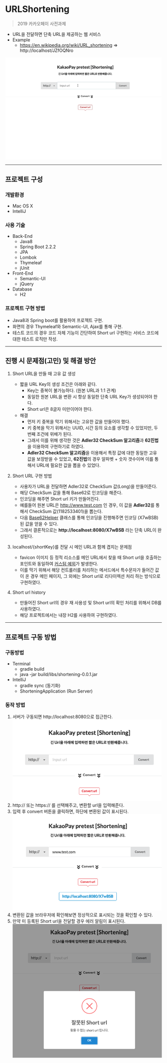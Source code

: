 # URLShortening

> 2019 카카오페이 사전과제
* URL을 전달하면 단축 URL을 제공하는 웹 서비스
* Example
    * https://en.wikipedia.org/wiki/URL_shortening => http://localhost/JZfOQNro

![img01](./images/img_06.gif)

---

## 프로젝트 구성

### 개발환경
* Mac OS X
* IntelliJ

### 사용 기술
* Back-End
    * Java8
    * Spring Boot 2.2.2
    * JPA
    * Lombok
    * Thymeleaf
    * jUnit
* Front-End
    * Semantic-UI
    * jQuery
* Database
    * H2

### 프로젝트 구현 방법
* Java8과 Spring boot를 활용하여 프로젝트 구현.
* 화면의 경우 Thymeleaf와 Semantic-UI, Ajax를 통해 구현.
* 테스트 코드의 경우 코드 자체 기능이 간단하여 Short url 구현하는 서비스 코드에 대한 테스트 로직만 작성.

---

## 진행 시 문제점(고민) 및 해결 방안

1. Short URL을 만들 때 고유 값 생성
    * 짧을 URL Key의 생성 조건은 아래와 같다.
        * Key는 중복이 불가능하다. (원본 URL과 1:1 관계)
        * 동일한 원본 URL을 변환 시 항상 동일한 단축 URL Key가 생성되어야 한다.
        * Short url은 8글자 미만이어야 한다.
    * 해결
        * 먼저 키 중복을 막기 위해서는 고유한 값을 만들어야 했다.
        * 키 중복을 막기 위해서는 UUID, 시간 등의 요소를 생각할 수 있었지만, 두 번째 조건에 위배가 된다.
        * 그래서 이를 위해 생각한 것은 **Adler32 CheckSum 알고리즘**과 **62진법**을 이용하여 구현하기로 하였다.
        * **Adler32 CheckSum 알고리즘**을 이용해서 특정 값에 대한 동일한 고유 값을 보장받을 수 있었고, **62진법**의 경우 알파벳 + 숫자 갯수이며 이를 통해서 URL에 필요한 값을 뽑을 수 있었다. 
        
2. Short URL 구현 방법
    * 사용자가 URL을 전달하면 Adler32로 CheckSum 값(Long)을 만들어준다.
    * 해당 CheckSum 값을 통해 Base62로 인코딩을 해준다.
    * 인코딩을 해주면 Short url 키가 만들어진다.
    * 예를들어 원본 URL은 http://www.test.com 인 경우, 이 값을 **Adler32**를 통해서 CheckSum 값(1182533401)을 뽑는다.
    * 다음 [Base62Helper](https://github.com/elfinlas/URLShortening/blob/master/src/main/java/com/kakaopay/shortening/common/utils/Base62Helper.java) 클래스를 통해 인코딩을 진행해주면 인코딩 (X7wBSB) 된 값을 얻을 수 있다.
    * 그래서 결론적으로는 **http://localhost:8080/X7wBSB** 라는 단축 URL이 완성된다. 

3. localhost/{shortKey}를 전달 시 메인 URL과 함께 겹치는 문제점
    * favicon 이미지 등 정적 리소스를 메인 URL에서 찾을 때 Short url을 호출하는 포인트와 동일하여 [커스텀 예외](https://github.com/elfinlas/URLShortening/blob/master/src/main/java/com/kakaopay/shortening/shorturl/exceptions/ShortKeyNotFoundException.java)가 발생한다.
    * 이를 막기 위해서 해당 컨트롤러를 처리하는 메서드에서 특수문자가 들어간 값이 온 경우 메인 페이지, 그 외에는 Short url로 리다이렉션 처리 하는 방식으로 구현하였다. 

4. Short url history
    * 만들어진 Short url의 경우 재 사용성 및 Short url의 확인 처리를 위해서 DB를 사용하였다.
    * 해당 프로젝트에서는 내장 H2를 사용하여 구현하였다.

---    

## 프로젝트 구동 방법

### 구동방법

* Terminal
    * gradle build 
    * java -jar build/libs/shortening-0.0.1.jar
* IntelliJ
    * gradle sync (동기화)
    * ShorteningApplication (Run Server)
    
### 동작 방법

1. 서버가 구동되면 http://localhost:8080으로 접근한다.
![img01](./images/img_01.png)
2. http:// 또는 https:// 를 선택해주고, 변환할 url을 입력해준다.
3. 입력 후 convert 버튼을 클릭하면, 하단에 변환된 값이 표시된다.
![img01](./images/img_02.png)
4. 변환된 값을 브라우저에 확인해보면 정상적으로 표시되는 것을 확인할 수 있다.
5. 만약 미 등록된 Short url을 전달할 경우 에러 알림이 표시된다.
![img01](./images/img_03.png)
